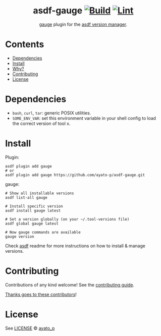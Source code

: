 <div align="center">

# asdf-gauge [![Build](https://github.com/ayato-p/asdf-gauge/actions/workflows/build.yml/badge.svg)](https://github.com/ayato-p/asdf-gauge/actions/workflows/build.yml) [![Lint](https://github.com/ayato-p/asdf-gauge/actions/workflows/lint.yml/badge.svg)](https://github.com/ayato-p/asdf-gauge/actions/workflows/lint.yml)


[gauge](https://gauge.org/) plugin for the [asdf version manager](https://asdf-vm.com).

</div>

# Contents

- [Dependencies](#dependencies)
- [Install](#install)
- [Why?](#why)
- [Contributing](#contributing)
- [License](#license)

# Dependencies

- `bash`, `curl`, `tar`: generic POSIX utilities.
- `SOME_ENV_VAR`: set this environment variable in your shell config to load the correct version of tool x.

# Install

Plugin:

```shell
asdf plugin add gauge
# or
asdf plugin add gauge https://github.com/ayato-p/asdf-gauge.git
```

gauge:

```shell
# Show all installable versions
asdf list-all gauge

# Install specific version
asdf install gauge latest

# Set a version globally (on your ~/.tool-versions file)
asdf global gauge latest

# Now gauge commands are available
gauge version
```

Check [asdf](https://github.com/asdf-vm/asdf) readme for more instructions on how to
install & manage versions.

# Contributing

Contributions of any kind welcome! See the [contributing guide](contributing.md).

[Thanks goes to these contributors](https://github.com/ayato-p/asdf-gauge/graphs/contributors)!

# License

See [LICENSE](LICENSE) © [ayato_p](https://github.com/ayato-p/)

